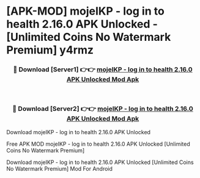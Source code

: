 # [APK-MOD] mojeIKP - log in to health 2.16.0 APK Unlocked - [Unlimited Coins No Watermark Premium] y4rmz



<div align="center">
<h3>🔴 Download [Server1] 👉👉 <a href="https://momento.my/?title=mojeIKP_-_log_in_to_health_2.16.0_APK_Unlocked">mojeIKP - log in to health 2.16.0 APK Unlocked Mod Apk</a></h3><br>

<h3>🔴 Download [Server2] 👉👉 <a href="https://momento.my/?title=mojeIKP_-_log_in_to_health_2.16.0_APK_Unlocked">mojeIKP - log in to health 2.16.0 APK Unlocked Mod Apk</a></h3>
</div>



Download mojeIKP - log in to health 2.16.0 APK Unlocked 

Free APK MOD mojeIKP - log in to health 2.16.0 APK Unlocked [Unlimited Coins No Watermark Premium]

Download mojeIKP - log in to health 2.16.0 APK Unlocked [Unlimited Coins No Watermark Premium] Mod For Android
